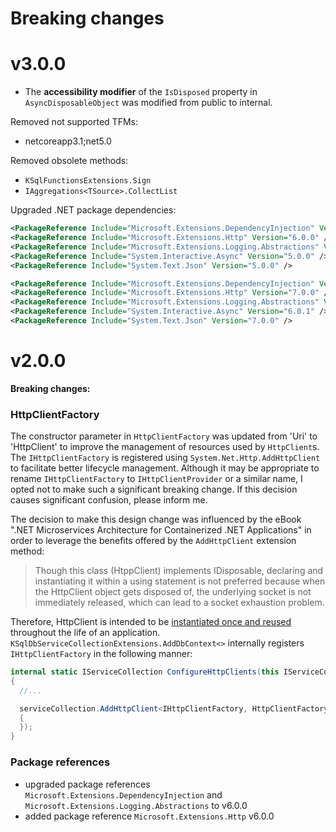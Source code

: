 # Breaking changes

# v3.0.0
- The **accessibility modifier** of the `IsDisposed` property in `AsyncDisposableObject` was modified from public to internal.

Removed not supported TFMs:
- netcoreapp3.1;net5.0

Removed obsolete methods:
- `KSqlFunctionsExtensions.Sign`
- `IAggregations<TSource>.CollectList`

Upgraded .NET package dependencies:

```xml
<PackageReference Include="Microsoft.Extensions.DependencyInjection" Version="6.0.0" />
<PackageReference Include="Microsoft.Extensions.Http" Version="6.0.0" />
<PackageReference Include="Microsoft.Extensions.Logging.Abstractions" Version="6.0.0" />
<PackageReference Include="System.Interactive.Async" Version="5.0.0" />
<PackageReference Include="System.Text.Json" Version="5.0.0" />
```

```xml
<PackageReference Include="Microsoft.Extensions.DependencyInjection" Version="7.0.0" />
<PackageReference Include="Microsoft.Extensions.Http" Version="7.0.0" />
<PackageReference Include="Microsoft.Extensions.Logging.Abstractions" Version="7.0.0" />
<PackageReference Include="System.Interactive.Async" Version="6.0.1" />
<PackageReference Include="System.Text.Json" Version="7.0.0" />
```

# v2.0.0
**Breaking changes:**

### HttpClientFactory

The constructor parameter in `HttpClientFactory` was updated from 'Uri' to 'HttpClient' to improve the management of resources used by `HttpClient`s. The `IHttpClientFactory` is registered using `System.Net.Http.AddHttpClient` to facilitate better lifecycle management.
Although it may be appropriate to rename `IHttpClientFactory` to `IHttpClientProvider` or a similar name, I opted not to make such a significant breaking change. If this decision causes significant confusion, please inform me.

The decision to make this design change was influenced by the eBook ".NET Microservices Architecture for Containerized .NET Applications" in order to leverage the benefits offered by the `AddHttpClient` extension method:

> Though this class (HtppClient) implements IDisposable, declaring and instantiating it within a using statement is not preferred because when the HttpClient object gets disposed of, the underlying socket is not immediately released, which can lead to a socket exhaustion problem.

Therefore, HttpClient is intended to be [instantiated once and reused](https://docs.microsoft.com/en-us/dotnet/architecture/microservices/implement-resilient-applications/use-httpclientfactory-to-implement-resilient-http-requests#issues-with-the-original-httpclient-class-available-in-net) throughout the life of an application. `KSqlDbServiceCollectionExtensions.AddDbContext<>` internally registers `IHttpClientFactory` in the following manner:
```C#
internal static IServiceCollection ConfigureHttpClients(this IServiceCollection serviceCollection, KSqlDBContextOptions contextOptions)
{
  //...

  serviceCollection.AddHttpClient<IHttpClientFactory, HttpClientFactory>(httpClient =>
  {
  });
}
```

### Package references
- upgraded package references `Microsoft.Extensions.DependencyInjection` and `Microsoft.Extensions.Logging.Abstractions` to v6.0.0
- added package reference `Microsoft.Extensions.Http` v6.0.0
